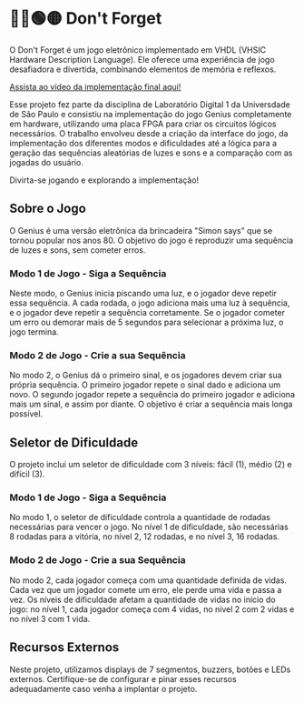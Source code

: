 # 🔵🔴🟢🟡 Don't Forget

O Don't Forget é um jogo eletrônico implementado em VHDL (VHSIC Hardware Description Language). Ele oferece uma experiência de jogo desafiadora e divertida, combinando elementos de memória e reflexos.

[Assista ao vídeo da implementação final aqui!](https://dms.licdn.com/playlist/vid/D4D05AQEEY0ItrWKh5g/mp4-720p-30fp-crf28/0/1681317428386?e=1699171200&v=beta&t=8_TksRSx_4gIdA5OXBqZZKRiwHGpEQR3G2NKqKGgigY)

Esse projeto fez parte da disciplina de Laboratório Digital 1 da Universdade de São Paulo e consistiu na implementação do jogo Genius completamente em hardware, utilizando uma placa FPGA para criar os circuitos lógicos necessários. O trabalho envolveu desde a criação da interface do jogo, da implementação dos diferentes modos e dificuldades até a lógica para a geração das sequências aleatórias de luzes e sons e a comparação com as jogadas do usuário.

Divirta-se jogando e explorando a implementação!

## Sobre o Jogo

O Genius é uma versão eletrônica da brincadeira "Simon says" que se tornou popular nos anos 80. O objetivo do jogo é reproduzir uma sequência de luzes e sons, sem cometer erros.

### Modo 1 de Jogo - Siga a Sequência

Neste modo, o Genius inicia piscando uma luz, e o jogador deve repetir essa sequência. A cada rodada, o jogo adiciona mais uma luz à sequência, e o jogador deve repetir a sequência corretamente. Se o jogador cometer um erro ou demorar mais de 5 segundos para selecionar a próxima luz, o jogo termina.

### Modo 2 de Jogo - Crie a sua Sequência

No modo 2, o Genius dá o primeiro sinal, e os jogadores devem criar sua própria sequência. O primeiro jogador repete o sinal dado e adiciona um novo. O segundo jogador repete a sequência do primeiro jogador e adiciona mais um sinal, e assim por diante. O objetivo é criar a sequência mais longa possível.

## Seletor de Dificuldade

O projeto inclui um seletor de dificuldade com 3 níveis: fácil (1), médio (2) e difícil (3).

### Modo 1 de Jogo - Siga a Sequência

No modo 1, o seletor de dificuldade controla a quantidade de rodadas necessárias para vencer o jogo. No nível 1 de dificuldade, são necessárias 8 rodadas para a vitória, no nível 2, 12 rodadas, e no nível 3, 16 rodadas.

### Modo 2 de Jogo - Crie a sua Sequência

No modo 2, cada jogador começa com uma quantidade definida de vidas. Cada vez que um jogador comete um erro, ele perde uma vida e passa a vez. Os níveis de dificuldade afetam a quantidade de vidas no início do jogo: no nível 1, cada jogador começa com 4 vidas, no nível 2 com 2 vidas e no nível 3 com 1 vida.

## Recursos Externos

Neste projeto, utilizamos displays de 7 segmentos, buzzers, botões e LEDs externos. Certifique-se de configurar e pinar esses recursos adequadamente caso venha a implantar o projeto.
